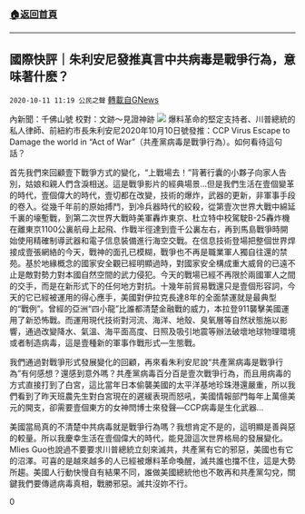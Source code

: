 ###  [:house:返回首頁](https://github.com/ourhimalayas/txt)
---

## 國際快評｜朱利安尼發推真言中共病毒是戰爭行為，意味著什麽？
`2020-10-11 11:19 公民之聲` [轉載自GNews](https://gnews.org/zh-hant/417997/)

內新聞：千佛山號 校對：文跡～見證神跡
![]()![](https://s3.amazonaws.com/gnews-media-offload/wp-content/uploads/2020/10/11104832/psx_20201011_202911.jpg)
爆料革命的堅定支持者、川普總統的私人律師、前紐約市長朱利安尼2020年10月10日號發推：CCP Virus Escape to Damage the world in “Act of War”（共產黨病毒是戰爭行為）。如何看待這句話？

首先我們來回顧壹下戰爭方式的變化，“上戰場去！”背著行囊的小夥子向家人告別，姑娘和親人們含淚相送。這是戰爭影片的經典場景…但是我們生活在壹個變革的時代，壹個偉大的時代，壹切都在改變，技術的爆炸，武器的更新，非軍事手段的卷入。從幾千年前的原始搏鬥，到冷兵器時代的絞殺，從第壹次世界大戰中綿延千裏的壕塹戰，到第二次世界大戰時美軍轟炸東京、杜立特中校駕駛B-25轟炸機在離東京1100公裏航母上起飛、作戰半徑達到壹千公裏左右，再到馬島戰爭時開始使用精確制導武器和電子信息裝備進行海空交戰。在信息技術登場把整個世界焊接成壹張網絡的今天，戰神的面孔已模糊，戰爭也不再是職業軍人獨自往還的禁苑。基於地緣概念的國家安全觀已經明顯過時，對國家安全構成重大威脅的已遠不止是敵對勢力對本國自然空間的武力侵犯。今天的戰場已經不再限於兩國軍人之間的交手，而是在新形式下的任何地方對抗。十幾年前貿易戰還只是壹個形容詞，今天的它已經被運用的得心應手，美國對伊拉克長達8年的全面禁運就是最典型的“戰例”。曾經的亞洲“四小龍”比誰都清楚金融戰的威力，本拉登911襲擊美國運用了新恐怖戰。而運用現代技術對河流、海洋、地殼、臭氧層等自然狀態施以影響，通過改變降水、氣溫、海平面高度、日照及吸引地震等辦法破壞地球物理環境或者制造病毒，這是壹種新的軍事作戰形式—生態戰。

我們通過對戰爭形式發展變化的回顧，再來看朱利安尼說“共產黨病毒是戰爭行為”有何感想？還感到意外嗎？共產黨病毒百分百是壹次戰爭行為，而且用病毒的方式直接打到了白宮，這比當年日本偷襲美國的太平洋基地珍珠港還嚴重，所以我們看到了昨天班農先生對白宮現在的遲緩表現而怒吼，美國情報部門每年上萬億美元的開支，卻需要壹個東方的女神閆博士來發聲—CCP病毒是生化武器…

美國當局真的不清楚中共病毒就是戰爭行為嗎？我想肯定不是的，這明顯是善與惡的較量。所以我慶幸生活在壹個偉大的時代，能見證這次世界格局的發展變化。Mlies Guo也說過不要要求川普總統立刻來滅共，共產黨有它的邪惡，美國也有它的沼澤。可喜的是越來越多的人已經被爆料革命喚醒，滅共誰也擋不住，這是大勢所趨。美國人行動快慢自有結果不同，誰做美國總統他也不敢再和共產黨勾兌，關鍵我們要傳遞病毒真相，戰勝邪惡。滅共沒妳不行。

0
